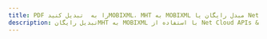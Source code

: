 ---title: PDF را به  تبدیل کنیدMOBIXML، MHT به MOBIXML مبدل رایگان یا Net SDKdescription: تبدیل رایگانMHT به MOBIXML با استفاده از Net Cloud APIs & SDK همچنین اسناد PDF را در Cloud ایجاد، ویرایش و رندر کنید.---